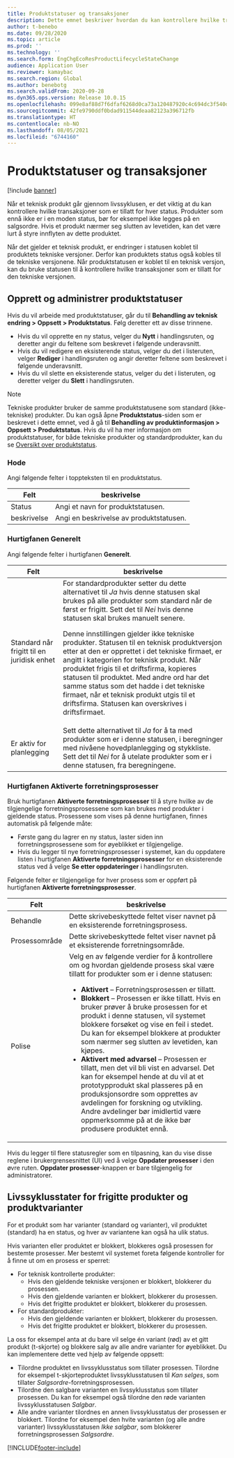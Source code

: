 ```yaml
---
title: Produktstatuser og transaksjoner
description: Dette emnet beskriver hvordan du kan kontrollere hvilke transaksjoner som er tillatt for hver status når et teknisk produkt går gjennom livssyklusen.
author: t-benebo
ms.date: 09/28/2020
ms.topic: article
ms.prod: ''
ms.technology: ''
ms.search.form: EngChgEcoResProductLifecycleStateChange
audience: Application User
ms.reviewer: kamaybac
ms.search.region: Global
ms.author: benebotg
ms.search.validFrom: 2020-09-28
ms.dyn365.ops.version: Release 10.0.15
ms.openlocfilehash: 099e8af88d7f6dfaf6268d0ca73a120487920c4c694dc3f540d7ef6a21ddd730
ms.sourcegitcommit: 42fe9790ddf0bdad911544deaa82123a396712fb
ms.translationtype: HT
ms.contentlocale: nb-NO
ms.lasthandoff: 08/05/2021
ms.locfileid: "6744160"
---
```

# <a name="product-lifecycle-states-and-transactions"></a>Produktstatuser og transaksjoner

[!include [banner](../includes/banner.md)]

Når et teknisk produkt går gjennom livssyklusen, er det viktig at du kan kontrollere hvilke transaksjoner som er tillatt for hver status. Produkter som ennå ikke er i en moden status, bør for eksempel ikke legges på en salgsordre. Hvis et produkt nærmer seg slutten av levetiden, kan det være lurt å styre innflyten av dette produktet.

Når det gjelder et teknisk produkt, er endringer i statusen koblet til produktets tekniske versjoner. Derfor kan produktets status også kobles til de tekniske versjonene. Når produktstatusen er koblet til en teknisk versjon, kan du bruke statusen til å kontrollere hvilke transaksjoner som er tillatt for den tekniske versjonen.

## <a name="create-and-manage-product-lifecycle-states"></a>Opprett og administrer produktstatuser

Hvis du vil arbeide med produktstatuser, går du til **Behandling av teknisk endring \> Oppsett \> Produktstatus**. Følg deretter ett av disse trinnene.

- Hvis du vil opprette en ny status, velger du **Nytt** i handlingsruten, og deretter angir du feltene som beskrevet i følgende underavsnitt.
- Hvis du vil redigere en eksisterende status, velger du det i listeruten, velger **Rediger** i handlingsruten og angir deretter feltene som beskrevet i følgende underavsnitt.
- Hvis du vil slette en eksisterende status, velger du det i listeruten, og deretter velger du **Slett** i handlingsruten.

> [!NOTE]
> Tekniske produkter bruker de samme produktstatusene som standard (ikke-tekniske) produkter. Du kan også åpne **Produktstatus**-siden som er beskrevet i dette emnet, ved å gå til **Behandling av produktinformasjon \> Oppsett \> Produktstatus**. Hvis du vil ha mer informasjon om produktstatuser, for både tekniske produkter og standardprodukter, kan du se [Oversikt over produktstatus](../pim/product-lifecycle.md).

### <a name="header"></a>Hode

Angi følgende felter i toppteksten til en produktstatus.

| Felt | beskrivelse |
|---|---|
| Status | Angi et navn for produktstatusen. |
| beskrivelse | Angi en beskrivelse av produktstatusen. |

### <a name="general-fasttab"></a>Hurtigfanen Generelt

Angi følgende felter i hurtigfanen **Generelt**.

| Felt | beskrivelse |
|---|---|
| Standard når frigitt til en juridisk enhet | For standardprodukter setter du dette alternativet til *Ja* hvis denne statusen skal brukes på alle produkter som standard når de først er frigitt. Sett det til *Nei* hvis denne statusen skal brukes manuelt senere.<p>Denne innstillingen gjelder ikke tekniske produkter. Statusen til en teknisk produktversjon etter at den er opprettet i det tekniske firmaet, er angitt i kategorien for teknisk produkt. Når produktet frigis til et driftsfirma, kopieres statusen til produktet. Med andre ord har det samme status som det hadde i det tekniske firmaet, når et teknisk produkt utgis til et driftsfirma. Statusen kan overskrives i driftsfirmaet.</p> |
| Er aktiv for planlegging | Sett dette alternativet til *Ja* for å ta med produkter som er i denne statusen, i beregninger med nivåene hovedplanlegging og stykkliste. Sett det til *Nei* for å utelate produkter som er i denne statusen, fra beregningene. |

### <a name="enabled-business-processes-fasttab"></a>Hurtigfanen Aktiverte forretningsprosesser

Bruk hurtigfanen **Aktiverte forretningsprosesser** til å styre hvilke av de tilgjengelige forretningsprosessene som kan brukes med produkter i gjeldende status. Prosessene som vises på denne hurtigfanen, finnes automatisk på følgende måte:

- Første gang du lagrer en ny status, laster siden inn forretningsprosessene som for øyeblikket er tilgjengelige.
- Hvis du legger til nye forretningsprosesser i systemet, kan du oppdatere listen i hurtigfanen **Aktiverte forretningsprosesser** for en eksisterende status ved å velge **Se etter oppdateringer** i handlingsruten.

Følgende felter er tilgjengelige for hver prosess som er oppført på hurtigfanen **Aktiverte forretningsprosesser**.

| Felt | beskrivelse |
|---|---|
| Behandle | Dette skrivebeskyttede feltet viser navnet på en eksisterende forretningsprosess. |
| Prosessområde | Dette skrivebeskyttede feltet viser navnet på et eksisterende forretningsområde. |
| Polise | Velg en av følgende verdier for å kontrollere om og hvordan gjeldende prosess skal være tillatt for produkter som er i denne statusen:<ul><li>**Aktivert** – Forretningsprosessen er tillatt.</li><li>**Blokkert** – Prosessen er ikke tillatt. Hvis en bruker prøver å bruke prosessen for et produkt i denne statusen, vil systemet blokkere forsøket og vise en feil i stedet. Du kan for eksempel blokkere at produkter som nærmer seg slutten av levetiden, kan kjøpes.</li><li>**Aktivert med advarsel** – Prosessen er tillatt, men det vil bli vist en advarsel. Det kan for eksempel hende at du vil at et prototypprodukt skal plasseres på en produksjonsordre som opprettes av avdelingen for forskning og utvikling. Andre avdelinger bør imidlertid være oppmerksomme på at de ikke bør produsere produktet ennå.</li></ul> |

Hvis du legger til flere statusregler som en tilpasning, kan du vise disse reglene i brukergrensesnittet (UI) ved å velge **Oppdater prosesser** i den øvre ruten. **Oppdater prosesser**-knappen er bare tilgjengelig for administratorer.

## <a name="lifecycle-states-for-released-products-and-product-variants"></a>Livssyklusstater for frigitte produkter og produktvarianter

For et produkt som har varianter (standard og varianter), vil produktet (standard) ha en status, og hver av variantene kan også ha ulik status.

Hvis varianten eller produktet er blokkert, blokkeres også prosessen for bestemte prosesser. Mer bestemt vil systemet foreta følgende kontroller for å finne ut om en prosess er sperret:

- For teknisk kontrollerte produkter:
  - Hvis den gjeldende tekniske versjonen er blokkert, blokkerer du prosessen.
  - Hvis den gjeldende varianten er blokkert, blokkerer du prosessen.
  - Hvis det frigitte produktet er blokkert, blokkerer du prosessen.
- For standardprodukter:
  - Hvis den gjeldende varianten er blokkert, blokkerer du prosessen.
  - Hvis det frigitte produktet er blokkert, blokkerer du prosessen.

La oss for eksempel anta at du bare vil selge én variant (rød) av et gitt produkt (t-skjorte) og blokkere salg av alle andre varianter for øyeblikket. Du kan implementere dette ved hjelp av følgende oppsett:

- Tilordne produktet en livssyklusstatus som tillater prosessen. Tilordne for eksempel t-skjorteproduktet livssyklusstatusen til *Kan selges*, som tillater *Salgsordre*-forretningsprosessen.
- Tilordne den salgbare varianten en livssyklusstatus som tillater prosessen. Du kan for eksempel også tilordne den røde varianten livssyklusstatusen *Salgbar*.
- Alle andre varianter tilordnes en annen livssyklusstatus der prosessen er blokkert. Tilordne for eksempel den hvite varianten (og alle andre varianter) livssyklusstatusen *Ikke salgbar*, som blokkerer forretningsprosessen *Salgsordre*.

[!INCLUDE[footer-include](../../includes/footer-banner.md)]
